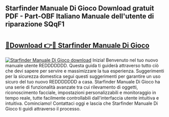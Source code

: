 ## Starfinder Manuale Di Gioco Download gratuit PDF - Part-OBF Italiano Manuale dell'utente di riparazione SQqF1

# <h2><a href="http://df97a8m.blite.top/?on=Starfinder+Manuale+Di+Gioco">🔗Download 👉🔴 Starfinder Manuale Di Gioco</a></h2>

[![Starfinder Manuale Di Gioco download](https://i.imgur.com/lujVjoI.png)](http://df97a8m.blite.top/?on=Starfinder+Manuale+Di+Gioco)
Inizia! Benvenuto nel tuo nuovo manuale utente REDDDDDDD. Questa guida ti guiderà attraverso tutto ciò che devi sapere per servire e massimizzare la tua esperienza. Suggerimenti per la sicurezza domestica segui questi suggerimenti per garantire un uso sicuro del tuo nuovo REDDDDDDD a casa. Starfinder Manuale Di Gioco ha una serie di funzionalità avanzate tra cui rilevamento di oggetti, riconoscimento facciale, impostazioni personalizzabili e monitoraggio in tempo reale, tutte facilmente controllabili dall'interfaccia utente intuitiva e intuitiva. Cominciamo! Contattaci oggi e lascia che Starfinder Manuale Di Gioco ti guidi attraverso il processo.
